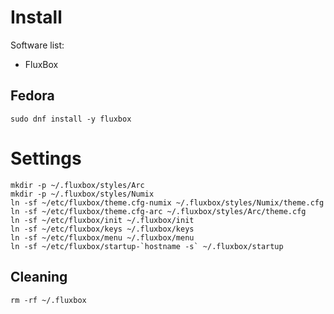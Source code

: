 # Install

Software list:
* FluxBox

## Fedora
```
sudo dnf install -y fluxbox
```

# Settings
```
mkdir -p ~/.fluxbox/styles/Arc
mkdir -p ~/.fluxbox/styles/Numix
ln -sf ~/etc/fluxbox/theme.cfg-numix ~/.fluxbox/styles/Numix/theme.cfg
ln -sf ~/etc/fluxbox/theme.cfg-arc ~/.fluxbox/styles/Arc/theme.cfg
ln -sf ~/etc/fluxbox/init ~/.fluxbox/init
ln -sf ~/etc/fluxbox/keys ~/.fluxbox/keys
ln -sf ~/etc/fluxbox/menu ~/.fluxbox/menu
ln -sf ~/etc/fluxbox/startup-`hostname -s` ~/.fluxbox/startup
```

## Cleaning
```
rm -rf ~/.fluxbox 
```

